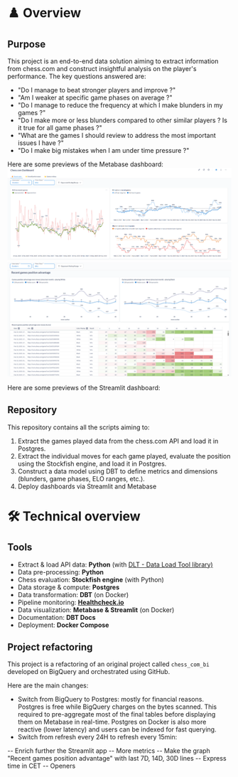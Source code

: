 # ♟️ Overview

## Purpose
This project is an end-to-end data solution aiming to extract information from chess.com and construct insightful analysis on the player's performance.
The key questions answered are:
- "Do I manage to beat stronger players and improve ?"
- "Am I weaker at specific game phases on average ?"
- "Do I manage to reduce the frequency at which I make blunders in my games ?"
- "Do I make more or less blunders compared to other similar players ? Is it true for all game phases ?"
- "What are the games I should review to address the most important issues I have ?"
- "Do I make big mistakes when I am under time pressure ?"

Here are some previews of the Metabase dashboard:
![Illustration 1](https://github.com/gabriellegall/chess_com_bi/blob/main/images/metabase_page_1.png)
![Illustration 3](https://github.com/gabriellegall/chess_com_bi/blob/main/images/metabase_page_3.png)

Here are some previews of the Streamlit dashboard:


## Repository
This repository contains all the scripts aiming to: 
1. Extract the games played data from the chess.com API and load it in Postgres.
2. Extract the individual moves for each game played, evaluate the position using the Stockfish engine, and load it in Postgres.
3. Construct a data model using DBT to define metrics and dimensions (blunders, game phases, ELO ranges, etc.).
4. Deploy dashboards via Streamlit and Metabase

# 🛠️ Technical overview
## Tools
- Extract & load API data: **Python** (with [DLT - Data Load Tool library)](https://dlthub.com/docs/dlt-ecosystem/verified-sources/chess)
- Data pre-processing: **Python**
- Chess evaluation: **Stockfish engine** (with Python)
- Data storage & compute: **Postgres**
- Data transformation: **DBT** (on Docker)
- Pipeline monitoring: [**Healthcheck.io**](https://healthchecks.io/)
- Data visualization: **Metabase & Streamlit** (on Docker)
- Documentation: **DBT Docs**
- Deployment: **Docker Compose**

## Project refactoring
This project is a refactoring of an original project called `chess_com_bi` developed on BigQuery and orchestrated using GitHub. 

Here are the main changes:
- Switch from BigQuery to Postgres: mostly for financial reasons. Postgres is free while BigQuery charges on the bytes scanned. This required to pre-aggregate most of the final tables before displaying them on Metabase in real-time. Postgres on Docker is also more reactive (lower latency) and users can be indexed for fast querying.
- Switch from refresh every 24H to refresh every 15min: 


-- Enrich further the Streamlit app
    -- More metrics
    -- Make the graph "Recent games position advantage" with last 7D, 14D, 30D lines
    -- Express time in CET
    -- Openers
